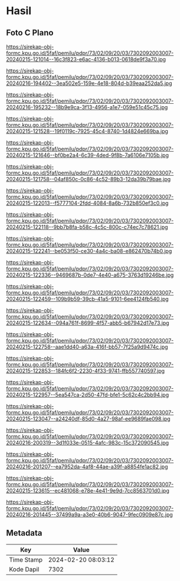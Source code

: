 # Hasil

## Foto C Plano

https://sirekap-obj-formc.kpu.go.id/5faf/pemilu/pdpr/73/02/09/20/03/7302092003007-20240215-121014--16c3f823-e6ac-4136-b013-0618de9f3a70.jpg

https://sirekap-obj-formc.kpu.go.id/5faf/pemilu/pdpr/73/02/09/20/03/7302092003007-20240216-194402--3ea502e5-159e-4e18-804d-b39eaa252da5.jpg

https://sirekap-obj-formc.kpu.go.id/5faf/pemilu/pdpr/73/02/09/20/03/7302092003007-20240216-195232--18b9e9ca-3f13-4956-a1e7-059e51c45c75.jpg

https://sirekap-obj-formc.kpu.go.id/5faf/pemilu/pdpr/73/02/09/20/03/7302092003007-20240215-121528--19f0119c-7925-45c4-8740-1d4824e669ba.jpg

https://sirekap-obj-formc.kpu.go.id/5faf/pemilu/pdpr/73/02/09/20/03/7302092003007-20240215-121646--bf0be2a4-6c39-4ded-9f8b-7a6106e7105b.jpg

https://sirekap-obj-formc.kpu.go.id/5faf/pemilu/pdpr/73/02/09/20/03/7302092003007-20240215-121758--04af850c-0c86-4c52-89b3-12da39b79bae.jpg

https://sirekap-obj-formc.kpu.go.id/5faf/pemilu/pdpr/73/02/09/20/03/7302092003007-20240215-122013--f5777104-2fdd-4084-8a6b-732b850ef3c0.jpg

https://sirekap-obj-formc.kpu.go.id/5faf/pemilu/pdpr/73/02/09/20/03/7302092003007-20240215-122118--9bb7b8fa-b58c-4c5c-800c-c74ec7c78621.jpg

https://sirekap-obj-formc.kpu.go.id/5faf/pemilu/pdpr/73/02/09/20/03/7302092003007-20240215-122241--be053f50-ce30-4a4c-ba08-e862470b74b0.jpg

https://sirekap-obj-formc.kpu.go.id/5faf/pemilu/pdpr/73/02/09/20/03/7302092003007-20240215-122336--9469687b-0de7-4e40-a675-3763d19246be.jpg

https://sirekap-obj-formc.kpu.go.id/5faf/pemilu/pdpr/73/02/09/20/03/7302092003007-20240215-122459--109b9b59-39cb-41a5-9101-6ee4124fb540.jpg

https://sirekap-obj-formc.kpu.go.id/5faf/pemilu/pdpr/73/02/09/20/03/7302092003007-20240215-122634--094a761f-8699-4f57-abb5-b67942d17e73.jpg

https://sirekap-obj-formc.kpu.go.id/5faf/pemilu/pdpr/73/02/09/20/03/7302092003007-20240215-122758--aae1dd40-a63a-416f-bb57-7f25a9d9474c.jpg

https://sirekap-obj-formc.kpu.go.id/5faf/pemilu/pdpr/73/02/09/20/03/7302092003007-20240215-122853--184fc6f2-2230-4f33-9741-ffb557740597.jpg

https://sirekap-obj-formc.kpu.go.id/5faf/pemilu/pdpr/73/02/09/20/03/7302092003007-20240215-122957--5ea547ca-2d50-47fd-bfe1-5c62c4c2bb94.jpg

https://sirekap-obj-formc.kpu.go.id/5faf/pemilu/pdpr/73/02/09/20/03/7302092003007-20240215-123047--a24240df-85d0-4a27-98af-ee9689fae098.jpg

https://sirekap-obj-formc.kpu.go.id/5faf/pemilu/pdpr/73/02/09/20/03/7302092003007-20240216-200319--3d1f033e-0515-4afc-983c-15c372090545.jpg

https://sirekap-obj-formc.kpu.go.id/5faf/pemilu/pdpr/73/02/09/20/03/7302092003007-20240216-201207--ea7952da-4af8-44ae-a39f-a8854fe1ac82.jpg

https://sirekap-obj-formc.kpu.go.id/5faf/pemilu/pdpr/73/02/09/20/03/7302092003007-20240215-123615--ec481068-e78e-4e41-9e9d-7cc8563701d0.jpg

https://sirekap-obj-formc.kpu.go.id/5faf/pemilu/pdpr/73/02/09/20/03/7302092003007-20240216-201445--37499a9a-a3e0-40b6-9047-9fec0909e87c.jpg


## Metadata

| Key        | Value               |
| ---------- | ------------------- |
| Time Stamp | 2024-02-20 08:03:12 |
| Kode Dapil | 7302                |



